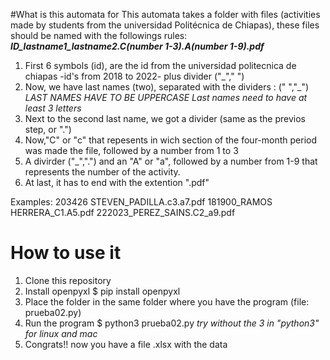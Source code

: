 #What is this automata for
This automata takes a folder with files (activities made by students from the universidad Politécnica de Chiapas), these files should be named with the followings rules:
 ***ID_lastname1_lastname2.C(number 1-3).A(number 1-9).pdf***
 1. First 6 symbols (id), are the id from the universidad politecnica de chiapas -id's from 2018 to 2022- plus divider ("_"," ")
 2. Now, we have last names (two), separated with the dividers : (" ","_")  *LAST NAMES HAVE TO BE UPPERCASE*
 *Last names need to have at least 3 letters*
 3. Next to the second last name, we got a divider (same as the previos step, or  ".")
 4. Now,"C" or "c" that repesents in wich section of the four-month period was made the file, followed by a number from 1 to 3
 5. A divirder ("_",".") and an "A" or "a", followed by a number from 1-9 that represents the number of the activity.
 6. At last, it has to end with the extention ".pdf"
 
 Examples:
 203426 STEVEN_PADILLA.c3.a7.pdf 
 181900_RAMOS HERRERA_C1.A5.pdf
 222023_PEREZ_SAINS.C2_a9.pdf
 
# How to use it
1. Clone this repository
2. Install openpyxl
  $ pip install openpyxl 
3. Place the folder in the same folder where you have the program (file: prueba02.py)
4. Run the program
    $ python3 prueba02.py
    *try without the 3 in "python3" for linux and mac*
5. Congrats!! now you have a file .xlsx with the data 